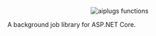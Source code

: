 <p align="center">
  <img src="https://user-images.githubusercontent.com/1011232/36073986-ab312362-0f7c-11e8-942d-be1e30f96f82.png" alt="aiplugs functions"> 
</p>

A background job library for ASP.NET Core.

